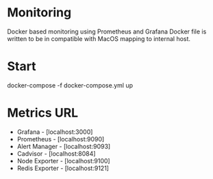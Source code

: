 # Monitoring

Docker based monitoring using Prometheus and Grafana
Docker file is written to be in compatible with MacOS mapping to internal host.

# Start

docker-compose -f docker-compose.yml up

# Metrics URL

- Grafana - [localhost:3000]
- Prometheus - [localhost:9090]
- Alert Manager - [localhost:9093]
- Cadvisor - [localhost:8084]
- Node Exporter - [localhost:9100]
- Redis Exporter - [localhost:9121]
